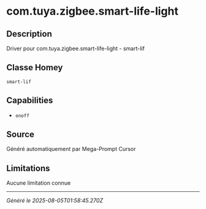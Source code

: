 # com.tuya.zigbee.smart-life-light

## Description
Driver pour com.tuya.zigbee.smart-life-light - smart-lif

## Classe Homey
`smart-lif`

## Capabilities
- `onoff`

## Source
Généré automatiquement par Mega-Prompt Cursor

## Limitations
Aucune limitation connue

---
*Généré le 2025-08-05T01:58:45.270Z*
